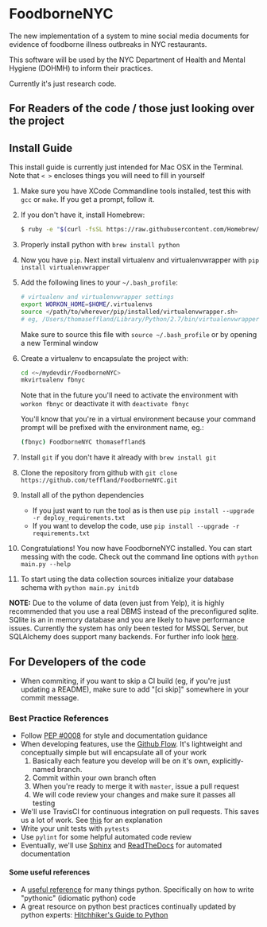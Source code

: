 # FoodborneNYC

The new implementation of a system to mine social media documents for evidence of foodborne illness outbreaks in NYC restaurants.

This software will be used by the NYC Department of Health and Mental Hygiene (DOHMH) to inform their practices.

Currently it's just research code.

## For Readers of the code / those just looking over the project


## Install Guide

This install guide is currently just intended for Mac OSX in the Terminal. Note that `< >` encloses things you will need to fill in yourself


1. Make sure you have XCode Commandline tools installed, test this with `gcc` or `make`. If you get a prompt, follow it.

2. If you don't have it, install Homebrew:

    ```bash
    $ ruby -e "$(curl -fsSL https://raw.githubusercontent.com/Homebrew/install/master/install)"
    ```

3. Properly install python with `brew install python`

4. Now you have `pip`. Next install virtualenv and virtualenvwrapper with `pip install virtualenvwrapper`

5. Add the following lines to your `~/.bash_profile`:

    ```bash
    # virtualenv and virtualenvwrapper settings
    export WORKON_HOME=$HOME/.virtualenvs
    source </path/to/wherever/pip/installed/virtualenvwrapper.sh>
    # eg, /Users/thomaseffland/Library/Python/2.7/bin/virtualenvwrapper.sh
    ```
    Make sure to source this file with `source ~/.bash_profile` or by opening a new Terminal window

6. Create a virtualenv to encapsulate the project with:

    ```bash
    cd <~/mydevdir/FoodborneNYC>
    mkvirtualenv fbnyc
    ```

    Note that in the future you'll need to activate the environment with `workon fbnyc` or deactivate it with `deactivate fbnyc`
    
    You'll know that you're in a virtual environment because your command prompt will be prefixed with the environment name, eg.:
    ```bash
    (fbnyc) FoodborneNYC thomaseffland$
    ```

7. Install `git` if you don't have it already with `brew install git`

8. Clone the repository from github with `git clone https://github.com/teffland/FoodborneNYC.git`

9. Install all of the python dependencies

    - If you just want to run the tool as is then use `pip install --upgrade -r deploy_requirements.txt`
    - If you want to develop the code, use `pip install --upgrade -r requirements.txt`

10. Congratulations! You now have FoodborneNYC installed. You can start messing with the code. Check out the command line options with `python main.py --help`

11. To start using the data collection sources initialize your database schema with `python main.py initdb`

**NOTE:** Due to the volume of data (even just from Yelp), it is highly recommended that you use a real DBMS instead of the preconfigured sqlite.  SQlite is an in memory database and you are likely to have performance issues. Currently the system has only been tested for MSSQL Server, but SQLAlchemy does support many backends.  For further info look [here](http://docs.sqlalchemy.org/en/latest/dialects/). 



## For Developers of the code

- When commiting, if you want to skip a CI build (eg, if you're just updating a README), make sure to add "[ci skip]" somewhere in your commit message.

### Best Practice References

- Follow [PEP #0008](https://www.python.org/dev/peps/pep-0008/) for style and documentation guidance
- When developing features, use the [Github Flow](https://guides.github.com/introduction/flow/index.html). It's lightweight and conceptually simple but will encapsulate all of your work
    1. Basically each feature you develop will be on it's own, explicitly-named branch.
    2. Commit within your own branch often
    3. When you're ready to merge it with `master`, issue a pull request
    4. We will code review your changes and make sure it passes all testing
- We'll use TravisCI for continuous integration on pull requests.  This saves us a lot of work. See [this](http://stackoverflow.com/questions/32422264/jenkins-vs-travis-ci) for an explanation
- Write your unit tests with `pytests`
- Use `pylint` for some helpful automated code review
- Eventually, we'll use [Sphinx](http://www.sphinx-doc.org/en/stable/) and [ReadTheDocs](https://readthedocs.org/) for automated documentation

#### Some useful references

- A [useful reference](https://www.jeffknupp.com/writing-idiomatic-python-ebook/) for many things python. Specifically on how to write "pythonic" (idiomatic python) code 
- A great resource on python best practices continually updated by python experts: [Hitchhiker's Guide to Python](http://docs.python-guide.org/en/latest/)
